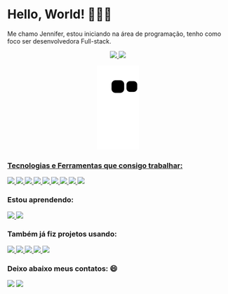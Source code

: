 # Hello, World! 👩🏽‍💻


Me chamo Jennifer, estou iniciando na área de programação, tenho como foco ser desenvolvedora Full-stack.

<div align="center">
  <a href="https://github.com/jennifer-cruz">
  <img height="160em" src="https://github-readme-stats.vercel.app/api?username=jennifer-cruz&show_icons=true&theme=radical&include_all_commits=true&count_private=true."/>
  <img height="160em" src="https://github-readme-stats.vercel.app/api/top-langs/?username=jennifer-cruz&layout=compact&langs_count=7&theme=radical&include_all_commits=true&count_private=true."/>
</div>

<div align="center"> 
 
  ![Snake animation](https://github.com/rafaballerini/rafaballerini/blob/output/github-contribution-grid-snake.svg)
 
</div>
  
### Tecnologias e Ferramentas que consigo trabalhar:

<a href="" alt="HTML5" target="_blank">
  <img src="https://img.shields.io/badge/HTML5-E34F26?style=for-the-badge&logo=html5&logoColor=white">
</a> <a href="" alt="CSS3" target="_blank">
  <img src="https://img.shields.io/badge/CSS3-1572B6?style=for-the-badge&logo=css3&logoColor=white">
</a> <a href="" alt="JavaScript" target="_blank">
  <img src="https://img.shields.io/badge/JavaScript-323330?style=for-the-badge&logo=javascript&logoColor=F7DF1E">
</a> <a href="" alt="ReactJS" target="_blank">
  <img src="https://img.shields.io/badge/React-20232A?style=for-the-badge&logo=react&logoColor=61DAFB">
</a> <a href="" alt="Git" target="_blank">
  <img src="https://img.shields.io/badge/Git-E34F26?style=for-the-badge&logo=git&logoColor=white">
</a> <a href="" alt="Material-UI" target="_blank">
  <img src="https://img.shields.io/badge/Material--UI-0081CB?style=for-the-badge&logo=material-ui&logoColor=white">
</a> <a href="" alt="Styled Components" target="_blank">
  <img src="https://img.shields.io/badge/styled--components-DB7093?style=for-the-badge&logo=styled-components&logoColor=white">
</a> <a href="" alt="GitLab" target="_blank"> <img src="https://img.shields.io/badge/GitLab-330F63?style=for-the-badge&logo=gitlab&logoColor=white"> </a> <a href="" alt="Git" target="_blank"> <img src="https://img.shields.io/badge/Git-E34F26?style=for-the-badge&logo=git&logoColor=white">
</a>


### Estou aprendendo:
  
</a> <a href="" alt="Java" target="_blank">
  <img src="https://img.shields.io/badge/Java-ED8B00?style=for-the-badge&logo=java&logoColor=white">
</a> <a href="" alt="NodeJS" target="_blank">
  <img src="https://img.shields.io/badge/Node.js-43853D?style=for-the-badge&logo=node.js&logoColor=white"> </a>



### Também já fiz projetos usando:

<a href="" alt="AngularJS" target="_blank">
  <img src="https://img.shields.io/badge/AngularJS-E23237?style=for-the-badge&logo=angularjs&logoColor=white">
</a> <a href="" alt="VueJS" target="_blank">
  <img src="https://img.shields.io/badge/Vue.js-35495E?style=for-the-badge&logo=vue.js&logoColor=4FC08D">
</a> <a href="" alt="Amazon AWS" target="_blank">
  <img src="https://img.shields.io/badge/Amazon_AWS-232F3E?style=for-the-badge&logo=amazon-aws&logoColor=white"> </a> <a href="" alt="Blogger" target="_blank">
  <img src="https://img.shields.io/badge/Blogger-FF5722?style=for-the-badge&logo=blogger&logoColor=white"> </a> <a href="" alt="Wordpress" target="_blank">
  <img src="https://img.shields.io/badge/WordPress-006E93?style=for-the-badge&logo=wordpress&logoColor=white"> </a> 

  
  
  ### Deixo abaixo meus contatos: 😄
  <div> 
  <a href = "mailto:jennifermrcruz@gmail.com"><img src="https://img.shields.io/badge/-Gmail-%23333?style=for-the-badge&logo=gmail&logoColor=white" target="_blank"></a>
  <a href="https://www.linkedin.com/in/jennifercruz-/" target="_blank"><img src="https://img.shields.io/badge/-LinkedIn-%230077B5?style=for-the-badge&logo=linkedin&logoColor=white" target="_blank"></a> </div>
